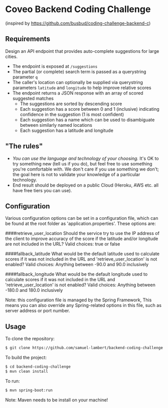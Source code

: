 # Coveo Backend Coding Challenge
(inspired by https://github.com/busbud/coding-challenge-backend-c)

## Requirements

Design an API endpoint that provides auto-complete suggestions for large cities.

- The endpoint is exposed at `/suggestions`
- The partial (or complete) search term is passed as a querystring parameter `q`
- The caller's location can optionally be supplied via querystring parameters `latitude` and `longitude` to help improve relative scores
- The endpoint returns a JSON response with an array of scored suggested matches
    - The suggestions are sorted by descending score
    - Each suggestion has a score between 0 and 1 (inclusive) indicating confidence in the suggestion (1 is most confident)
    - Each suggestion has a name which can be used to disambiguate between similarly named locations
    - Each suggestion has a latitude and longitude

## "The rules"

- *You can use the language and technology of your choosing.* It's OK to try something new (tell us if you do), but feel free to use something you're comfortable with. We don't care if you use something we don't; the goal here is not to validate your knowledge of a particular technology.
- End result should be deployed on a public Cloud (Heroku, AWS etc. all have free tiers you can use).

## Configuration

Various configuration options can be set in a configuration file, which can be found at the root folder as
'application.properties'. These options are:

####retrieve_user_location
Should the service try to use the IP address of the client to improve accuracy of the score if the latitude and/or longitude
are not included in the URL?
Valid choices: true or false

####fallback_latitude
What would be the default latitude used to calculate scores if it was not included in the URL and 'retrieve_user_location' is
not enabled?
Valid choices: Anything between -90.0 and 90.0 inclusively

####fallback_longitude
What would be the default longitude used to calculate scores if it was not included in the URL and 'retrieve_user_location' is
not enabled?
Valid choices: Anything between -180.0 and 180.0 inclusively

Note: this configuration file is managed by the Spring Framework, This means you can also override any Spring-related
options in this file, such as server address or port number.

## Usage

To clone the repository:

```sh
$ git clone https://github.com/samuel-lambert/backend-coding-challenge.git
```

To build the project:
```sh
$ cd backend-coding-challenge
$ mvn clean install
```

To run:
```sh
$ mvn spring-boot:run
```

Note: Maven needs to be install on your machine!
